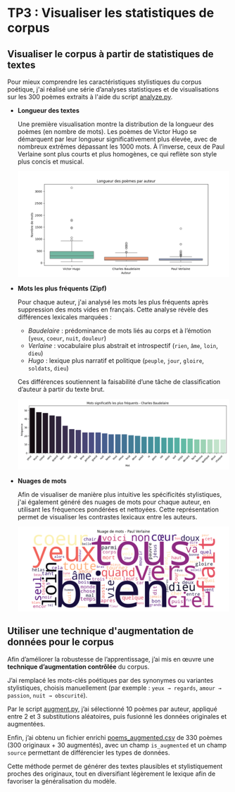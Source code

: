 # TP3 : Visualiser les statistiques de corpus

## Visualiser le corpus à partir de statistiques de textes

Pour mieux comprendre les caractéristiques stylistiques du corpus poétique, j'ai réalisé une série d’analyses statistiques et de visualisations sur les 300 poèmes extraits à l'aide du script [analyze.py](https://github.com/simeng-song/outils-de-traitement-de-corpus/blob/main/Project/scripts/plot/analyze.py).

- **Longueur des textes**
    
   Une première visualisation montre la distribution de la longueur des poèmes (en nombre de mots). Les poèmes de Victor Hugo se démarquent par leur longueur significativement plus élevée, avec de nombreux extrêmes dépassant les 1000 mots. À l’inverse, ceux de Paul Verlaine sont plus courts et plus homogènes, ce qui reflète son style plus concis et musical.
   
   ![Longueur par auteur](https://raw.githubusercontent.com/simeng-song/outils-de-traitement-de-corpus/main/Project/figures/longueur_par_auteur.png)

- **Mots les plus fréquents (Zipf)**
    
   Pour chaque auteur, j'ai analysé les mots les plus fréquents après suppression des mots vides en français. Cette analyse révèle des différences lexicales marquées :
    
    - *Baudelaire* : prédominance de mots liés au corps et à l’émotion (`yeux`, `coeur`, `nuit`, `douleur`)
    - *Verlaine* : vocabulaire plus abstrait et introspectif (`rien`, `âme`, `loin`, `dieu`)
    - *Hugo* : lexique plus narratif et politique (`peuple`, `jour`, `gloire`, `soldats`, `dieu`)
    
   Ces différences soutiennent la faisabilité d’une tâche de classification d’auteur à partir du texte brut.
   
   ![Exemple : fréquence des mots - Baudelaire](https://raw.githubusercontent.com/simeng-song/outils-de-traitement-de-corpus/main/Project/figures/frequence_mots_charles_baudelaire.png)

- **Nuages de mots**
    
   Afin de visualiser de manière plus intuitive les spécificités stylistiques, j'ai également généré des nuages de mots pour chaque auteur, en utilisant les fréquences pondérées et nettoyées. Cette représentation permet de visualiser les contrastes lexicaux entre les auteurs.

   ![Exemple : Wordcloud - Verlaine](https://raw.githubusercontent.com/simeng-song/outils-de-traitement-de-corpus/main/Project/figures/wordcloud_paul_verlaine.png)


## Utiliser une technique d'augmentation de données pour le corpus

Afin d’améliorer la robustesse de l’apprentissage, j’ai mis en œuvre une **technique d’augmentation contrôlée** du corpus.

J’ai remplacé les mots-clés poétiques par des synonymes ou variantes stylistiques, choisis manuellement (par exemple : `yeux → regards`, `amour → passion`, `nuit → obscurité`). 

Par le script [augment.py](https://github.com/simeng-song/outils-de-traitement-de-corpus/blob/main/Project/scripts/process/augment.py), j’ai sélectionné 10 poèmes par auteur, appliqué entre 2 et 3 substitutions aléatoires, puis fusionné les données originales et augmentées.

Enfin, j’ai obtenu un fichier enrichi [poems_augmented.csv](https://github.com/simeng-song/outils-de-traitement-de-corpus/blob/main/Project/data/clean/poems_augmented.csv) de 330 poèmes (300 originaux + 30 augmentés), avec un champ `is_augmented` et un champ `source` permettant de différencier les types de données.

Cette méthode permet de générer des textes plausibles et stylistiquement proches des originaux, tout en diversifiant légèrement le lexique afin de favoriser la généralisation du modèle.